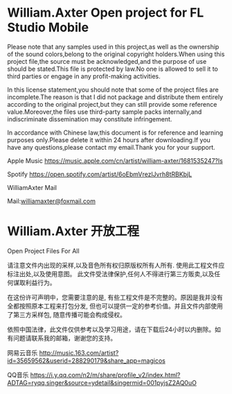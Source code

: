 # William.Axter Open project for FL Studio Mobile 

Please note that any samples used in this project,as well as the ownership of the sound colors,belong to the original copyright holders.When using this project file,the source must be acknowledged,and the purpose of use should be stated.This file is protected by law.No one is allowed to sell it to third parties or engage in any profit-making activities.

In this license statement,you should note that some of the project files are incomplete.The reason is that I did not package and distribute them entirely according to the original project,but they can still provide some reference value.Moreover,the files use third-party sample packs internally,and indiscriminate dissemination may constitute infringement.

In accordance with Chinese law,this document is for reference and learning purposes only.Please delete it within 24 hours after
downloading.If you have any
questions,please contact my email.Thank you for your support.

Apple Music
https://music.apple.com/cn/artist/william-axter/1681535247?ls

Spotify
https://open.spotify.com/artist/6oEbmVrezlJvrh8tRBKbjL

WilliamAxter Mail 

Mail:williamaxter@foxmail.com

# William.Axter 开放工程
Open Project Files For All 

请注意文件内出现的采样,以及音色所有权归原版权所有人所有.
使用此工程文件应标注出处,以及使用意图。
此文件受法律保护,任何人不得进行第三方贩卖,以及任何谋取利益行为。

在这份许可声明中，您需要注意的是, 有些工程文件是不完整的。原因是我并没有全都按照原本工程来打包分发, 但也可以提供一定的参考价值。并且文件内部使用了第三方采样包, 随意传播可能会构成侵权。

依照中国法律，此文件仅供参考以及学习用途，请在下载后24小时以内删除。如有问题请联系我的邮箱，谢谢您的支持。

网易云音乐
http://music.163.com/artist?id=35659562&userid=288290179&share_app=magicos

QQ音乐
https://i.y.qq.com/n2/m/share/profile_v2/index.html?ADTAG=ryqq.singer&source=ydetail&singermid=001pyjsZ2AQ0uO
